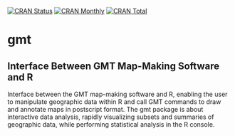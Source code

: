 [![CRAN Status](https://r-pkg.org/badges/version/gmt)](https://cran.r-project.org/package=gmt)
[![CRAN Monthly](https://cranlogs.r-pkg.org/badges/gmt)](https://cran.r-project.org/package=gmt)
[![CRAN Total](https://cranlogs.r-pkg.org/badges/grand-total/gmt)](https://cran.r-project.org/package=gmt)

# gmt

## Interface Between GMT Map-Making Software and R

Interface between the GMT map-making software and R, enabling the user to
manipulate geographic data within R and call GMT commands to draw and annotate
maps in postscript format. The gmt package is about interactive data analysis,
rapidly visualizing subsets and summaries of geographic data, while performing
statistical analysis in the R console.
